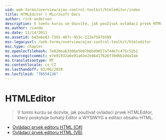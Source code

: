 ```yaml
---
uid: web-forms/overview/ajax-control-toolkit/htmleditor/index
title: HTMLEditor | Microsoft Docs
author: rick-anderson
description: V tomto kurzu se dozvíte, jak používat ovládací prvek HTMLEditor, který poskytuje bohatý Editor a WYSIWYG a editaci obsahu HTML.
ms.author: riande
ms.date: 11/14/2011
ms.assetid: b43a6e83-7391-407c-953c-222e7567b509
msc.legacyurl: /web-forms/overview/ajax-control-toolkit/htmleditor
msc.type: chapter
ms.openlocfilehash: 7e820ea63506e5b87b6bd9657af44efc475c52b1
ms.sourcegitcommit: e7e91932a6e91a63e2e46417626f39d6b244a3ab
ms.translationtype: MT
ms.contentlocale: cs-CZ
ms.lasthandoff: 03/06/2020
ms.locfileid: "78554136"
---
```

# <a name="htmleditor"></a>HTMLEditor

> V tomto kurzu se dozvíte, jak používat ovládací prvek HTMLEditor, který poskytuje bohatý Editor a WYSIWYG a editaci obsahu HTML.

- [Ovládací prvek editoru HTML (C#)](how-do-i-use-the-html-editor-control-cs.md)
- [Ovládací prvek editoru HTML (VB)](how-do-i-use-the-html-editor-control-vb.md)
